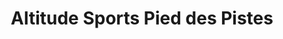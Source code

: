 ---
title: "Altitude Sports Pied des Pistes"
url: /lalpe-dhuez/altitude-sports-pied-des-pistes/
shop: Fahrrad
---